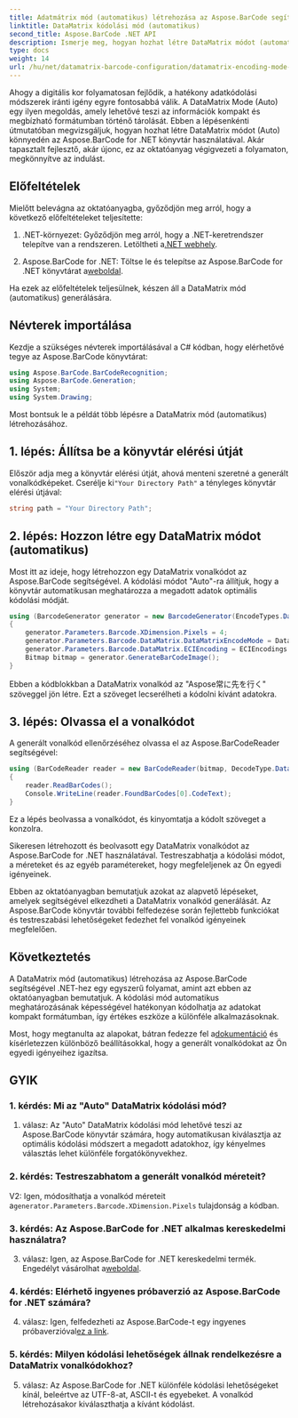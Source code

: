 ```yaml
---
title: Adatmátrix mód (automatikus) létrehozása az Aspose.BarCode segítségével .NET-hez
linktitle: DataMatrix kódolási mód (automatikus)
second_title: Aspose.BarCode .NET API
description: Ismerje meg, hogyan hozhat létre DataMatrix módot (automatikus) az Aspose.BarCode for .NET segítségével. Ez a lépésenkénti útmutató az előfeltételektől a vonalkódok leolvasásáig mindenre kiterjed.
type: docs
weight: 14
url: /hu/net/datamatrix-barcode-configuration/datamatrix-encoding-mode-auto/
---
```

Ahogy a digitális kor folyamatosan fejlődik, a hatékony adatkódolási módszerek iránti igény egyre fontosabbá válik. A DataMatrix Mode (Auto) egy ilyen megoldás, amely lehetővé teszi az információk kompakt és megbízható formátumban történő tárolását. Ebben a lépésenkénti útmutatóban megvizsgáljuk, hogyan hozhat létre DataMatrix módot (Auto) könnyedén az Aspose.BarCode for .NET könyvtár használatával. Akár tapasztalt fejlesztő, akár újonc, ez az oktatóanyag végigvezeti a folyamaton, megkönnyítve az indulást.

## Előfeltételek

Mielőtt belevágna az oktatóanyagba, győződjön meg arról, hogy a következő előfeltételeket teljesítette:

1.  .NET-környezet: Győződjön meg arról, hogy a .NET-keretrendszer telepítve van a rendszeren. Letöltheti a[.NET webhely](https://dotnet.microsoft.com/download/dotnet).

2.  Aspose.BarCode for .NET: Töltse le és telepítse az Aspose.BarCode for .NET könyvtárat a[weboldal](https://releases.aspose.com/barcode/net/).

Ha ezek az előfeltételek teljesülnek, készen áll a DataMatrix mód (automatikus) generálására.

## Névterek importálása

Kezdje a szükséges névterek importálásával a C# kódban, hogy elérhetővé tegye az Aspose.BarCode könyvtárat:

```csharp
using Aspose.BarCode.BarCodeRecognition;
using Aspose.BarCode.Generation;
using System;
using System.Drawing;
```

Most bontsuk le a példát több lépésre a DataMatrix mód (automatikus) létrehozásához.

## 1. lépés: Állítsa be a könyvtár elérési útját

 Először adja meg a könyvtár elérési útját, ahová menteni szeretné a generált vonalkódképeket. Cserélje ki`"Your Directory Path"` a tényleges könyvtár elérési útjával:

```csharp
string path = "Your Directory Path";
```

## 2. lépés: Hozzon létre egy DataMatrix módot (automatikus)

Most itt az ideje, hogy létrehozzon egy DataMatrix vonalkódot az Aspose.BarCode segítségével. A kódolási módot "Auto"-ra állítjuk, hogy a könyvtár automatikusan meghatározza a megadott adatok optimális kódolási módját.

```csharp
using (BarcodeGenerator generator = new BarcodeGenerator(EncodeTypes.DataMatrix, "Aspose常に先を行く"))
{
    generator.Parameters.Barcode.XDimension.Pixels = 4;
    generator.Parameters.Barcode.DataMatrix.DataMatrixEncodeMode = DataMatrixEncodeMode.Auto;
    generator.Parameters.Barcode.DataMatrix.ECIEncoding = ECIEncodings.UTF8;
    Bitmap bitmap = generator.GenerateBarCodeImage();
}
```

Ebben a kódblokkban a DataMatrix vonalkód az "Aspose常に先を行く" szöveggel jön létre. Ezt a szöveget lecserélheti a kódolni kívánt adatokra.

## 3. lépés: Olvassa el a vonalkódot

A generált vonalkód ellenőrzéséhez olvassa el az Aspose.BarCodeReader segítségével:

```csharp
using (BarCodeReader reader = new BarCodeReader(bitmap, DecodeType.DataMatrix))
{
    reader.ReadBarCodes();
    Console.WriteLine(reader.FoundBarCodes[0].CodeText);
}
```

Ez a lépés beolvassa a vonalkódot, és kinyomtatja a kódolt szöveget a konzolra.

Sikeresen létrehozott és beolvasott egy DataMatrix vonalkódot az Aspose.BarCode for .NET használatával. Testreszabhatja a kódolási módot, a méreteket és az egyéb paramétereket, hogy megfeleljenek az Ön egyedi igényeinek.

Ebben az oktatóanyagban bemutatjuk azokat az alapvető lépéseket, amelyek segítségével elkezdheti a DataMatrix vonalkód generálását. Az Aspose.BarCode könyvtár további felfedezése során fejlettebb funkciókat és testreszabási lehetőségeket fedezhet fel vonalkód igényeinek megfelelően.

## Következtetés

A DataMatrix mód (automatikus) létrehozása az Aspose.BarCode segítségével .NET-hez egy egyszerű folyamat, amint azt ebben az oktatóanyagban bemutatjuk. A kódolási mód automatikus meghatározásának képességével hatékonyan kódolhatja az adatokat kompakt formátumban, így értékes eszköze a különféle alkalmazásoknak.

 Most, hogy megtanulta az alapokat, bátran fedezze fel a[dokumentáció](https://reference.aspose.com/barcode/net/) és kísérletezzen különböző beállításokkal, hogy a generált vonalkódokat az Ön egyedi igényeihez igazítsa.

## GYIK

### 1. kérdés: Mi az "Auto" DataMatrix kódolási mód?

1. válasz: Az "Auto" DataMatrix kódolási mód lehetővé teszi az Aspose.BarCode könyvtár számára, hogy automatikusan kiválasztja az optimális kódolási módszert a megadott adatokhoz, így kényelmes választás lehet különféle forgatókönyvekhez.

### 2. kérdés: Testreszabhatom a generált vonalkód méreteit?

 V2: Igen, módosíthatja a vonalkód méreteit a`generator.Parameters.Barcode.XDimension.Pixels` tulajdonság a kódban.

### 3. kérdés: Az Aspose.BarCode for .NET alkalmas kereskedelmi használatra?

 3. válasz: Igen, az Aspose.BarCode for .NET kereskedelmi termék. Engedélyt vásárolhat a[weboldal](https://purchase.aspose.com/buy).

### 4. kérdés: Elérhető ingyenes próbaverzió az Aspose.BarCode for .NET számára?

 4. válasz: Igen, felfedezheti az Aspose.BarCode-t egy ingyenes próbaverzióval[ez a link](https://releases.aspose.com/).

### 5. kérdés: Milyen kódolási lehetőségek állnak rendelkezésre a DataMatrix vonalkódokhoz?

5. válasz: Az Aspose.BarCode for .NET különféle kódolási lehetőségeket kínál, beleértve az UTF-8-at, ASCII-t és egyebeket. A vonalkód létrehozásakor kiválaszthatja a kívánt kódolást.